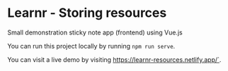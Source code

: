 # Learnr - Storing resources

Small demonstration sticky note app (frontend) using Vue.js

You can run this project locally by running `npm run serve`.

You can visit a live demo by visiting https://learnr-resources.netlify.app/`.
